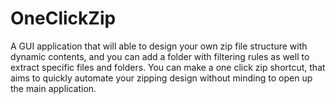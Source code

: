 # OneClickZip
A GUI application that will able to design your own zip file structure with dynamic contents, and you can add a folder with filtering rules as well to extract specific files and folders.
You can make a one click zip shortcut, that aims to quickly automate your zipping design without minding to open up the main application.
